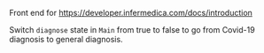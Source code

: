 Front end for https://developer.infermedica.com/docs/introduction

Switch `diagnose` state in `Main` from true to false to go from Covid-19 diagnosis to general diagnosis.
